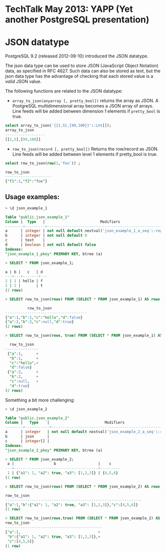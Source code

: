 TechTalk May 2013: YAPP (Yet another PostgreSQL presentation)
=============================================================

JSON datatype
=============
PostgreSQL 9.2 (released 2012-09-10) introduced the JSON datatype.

The json data type can be used to store JSON (JavaScript Object Notation) data, as specified in RFC 4627. Such data can also be stored as text, but the json data type has the advantage of checking that each stored value is a _valid_ JSON value. 

The following functions are related to the JSON datatype:
* `array_to_json(anyarray [, pretty_bool])` returns the array as JSON. A PostgreSQL multidimensional array becomes a JSON array of arrays. Line feeds will be added between dimension 1 elements if `pretty_bool` is true.
```sql
select array_to_json('{{1,5},{99,100}}'::int[]);
array_to_json   
------------------
[[1,5],[99,100]]
```
* `row_to_json(record [, pretty_bool])` Returns the row/record as JSON. Line feeds will be added between level 1 elements if pretty_bool is true.
```sql
select row_to_json(row(1,'foo')) ;

row_to_json     
---------------------
{"f1":1,"f2":"foo"}
```

Usage examples:
---------------
```sql
> \d json_example_1

Table "public.json_example_1"
Column |  Type   |                         Modifiers                          
--------+---------+------------------------------------------------------------
a      | integer | not null default nextval('json_example_1_a_seq'::regclass)
b      | integer | not null default 0
c      | text    | 
d      | boolean | not null default false
Indexes:
"json_example_1_pkey" PRIMARY KEY, btree (a)
```

```sql
> SELECT * FROM json_example_1;

a | b |   c   | d 
---+---+-------+---
1 | 1 | hello | f
2 | 2 |       | t
(2 rows)
```

```sql
> SELECT row_to_json(rows) FROM (SELECT * FROM json_example_1) AS rows;

          row_to_json             
-------------------------------------
{"a":1,"b":1,"c":"hello","d":false}
{"a":2,"b":2,"c":null,"d":true}
(2 rows)
```

```sql
> SELECT row_to_json(rows, true) FROM (SELECT * FROM json_example_1) AS rows;

  row_to_json  
---------------
 {"a":1,      +
  "b":1,      +
  "c":"hello",+
  "d":false}
 {"a":2,      +
  "b":2,      +
  "c":null,   +
  "d":true}
(2 rows)
``` 
Something a bit more challenging:

```sql
> \d json_example_2

Table "public.json_example_2"
Column |   Type    |                         Modifiers                          
--------+-----------+------------------------------------------------------------
a      | integer   | not null default nextval('json_example_2_a_seq'::regclass)
b      | json      | 
c      | integer[] | 
Indexes:
"json_example_2_pkey" PRIMARY KEY, btree (a)
```

```sql
> SELECT * FROM json_example_2;
 a |                  b                   |    c    
---+--------------------------------------+---------
 1 | {"a1": 1, "a2": true, "a3": [1,2,3]} | {4,5,6}
(1 row)
```

```sql
> SELECT row_to_json(rows) FROM (SELECT * FROM json_example_2) AS rows;

row_to_json                          
--------------------------------------------------------------
{"a":1,"b":{"a1": 1, "a2": true, "a3": [1,2,3]},"c":[4,5,6]}
(1 row)
```

```sql
> SELECT row_to_json(rows,true) FROM (SELECT * FROM json_example_2) AS rows;
row_to_json                 
--------------------------------------------
{"a":1,                                   +
 "b":{"a1": 1, "a2": true, "a3": [1,2,3]},+
 "c":[4,5,6]}
(1 row)
```















